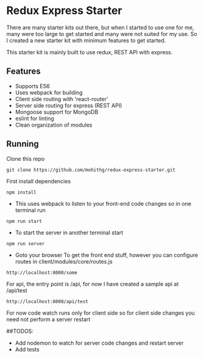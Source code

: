 # Redux Express Starter

There are many starter kits out there, but when I started to use one for me, many were too large to get started and many were not suited for my use. So I created a new starter kit with minimum features to get started.

This starter kit is mainly built to use redux, REST API with express.

## Features
- Supports ES6
- Uses webpack for building
- Client side routing with 'react-router'
- Server side routing for express (REST API)
- Mongoose support for MongoDB
- eslint for linting
- Clean organization of modules

## Running
Clone this repo
```
git clone https://github.com/mohithg/redux-express-starter.git
```

First install dependencies

```
npm install
```
- This uses webpack to listen to your front-end code changes so in one terminal run
```
npm run start
```
- To start the server in another terminal start
```
npm run server
```
- Goto your browser
To get the front end stuff, however you can configure routes in client/modules/core/routes.js
```
http://localhost:8000/some
```
For api, the entry point is /api, for now I have created a sample api at /api/test
```
http://localhost:8000/api/test
```

For now code watch runs only for client side so for client side changes you need not perform a server restart



##TODOS:
- Add nodemon to watch for server code changes and restart server
- Add tests

